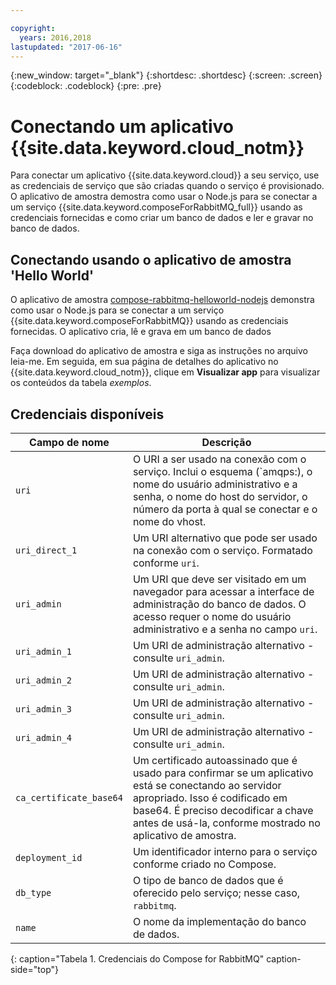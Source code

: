 ```yaml
---

copyright:
  years: 2016,2018
lastupdated: "2017-06-16"
---
```


{:new_window: target="_blank"}
{:shortdesc: .shortdesc}
{:screen: .screen}
{:codeblock: .codeblock}
{:pre: .pre}

# Conectando um aplicativo {{site.data.keyword.cloud_notm}}

Para conectar um aplicativo {{site.data.keyword.cloud}} a seu serviço, use as credenciais de serviço que são criadas quando o serviço é provisionado. O aplicativo de amostra demostra como usar o Node.js para se conectar a um serviço {{site.data.keyword.composeForRabbitMQ_full}} usando as credenciais fornecidas e como criar um banco de dados e ler e gravar no banco de dados.

## Conectando usando o aplicativo de amostra 'Hello World'

O aplicativo de amostra [compose-rabbitmq-helloworld-nodejs](https://github.com/IBM-Bluemix/compose-rabbitmq-helloworld-nodejs) demonstra como usar o Node.js para se conectar a um serviço {{site.data.keyword.composeForRabbitMQ}} usando as credenciais fornecidas. O aplicativo cria, lê e grava em um banco de dados

Faça download do aplicativo de amostra e siga as instruções no arquivo leia-me. Em seguida, em sua página de detalhes do aplicativo no {{site.data.keyword.cloud_notm}}, clique em **Visualizar app** para visualizar os conteúdos da tabela *exemplos*.

## Credenciais disponíveis

Campo de nome|Descrição
----------|-----------
`uri`|O URI a ser usado na conexão com o serviço. Inclui o esquema (`amqps:), o nome do usuário administrativo e a senha, o nome do host do servidor, o número da porta à qual se conectar e o nome do vhost.
`uri_direct_1`|Um URI alternativo que pode ser usado na conexão com o serviço. Formatado conforme `uri`.
`uri_admin`|Um URI que deve ser visitado em um navegador para acessar a interface de administração do banco de dados. O acesso requer o nome do usuário administrativo e a senha no campo `uri`.
`uri_admin_1`|Um URI de administração alternativo - consulte `uri_admin`.
`uri_admin_2`|Um URI de administração alternativo - consulte `uri_admin`.
`uri_admin_3`|Um URI de administração alternativo - consulte `uri_admin`.
`uri_admin_4`|Um URI de administração alternativo - consulte `uri_admin`.
`ca_certificate_base64`|Um certificado autoassinado que é usado para confirmar se um aplicativo está se conectando ao servidor apropriado. Isso é codificado em base64. É preciso decodificar a chave antes de usá-la, conforme mostrado no aplicativo de amostra.
`deployment_id`|Um identificador interno para o serviço conforme criado no Compose.
`db_type`|O tipo de banco de dados que é oferecido pelo serviço; nesse caso, `rabbitmq`.
`name`|O nome da implementação do banco de dados.
{: caption="Tabela 1. Credenciais do Compose for RabbitMQ" caption-side="top"}
